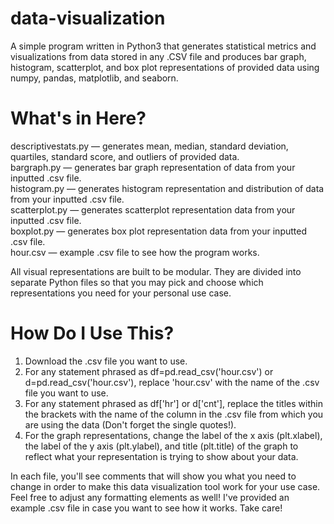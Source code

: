 # data-visualization
A simple program written in Python3 that generates statistical metrics and visualizations from data stored in any .CSV file and produces bar graph, histogram, scatterplot, and box plot representations of provided data using numpy, pandas, matplotlib, and seaborn.

# What's in Here?
descriptivestats.py — generates mean, median, standard deviation, quartiles, standard score, and outliers of provided data. <br />
bargraph.py — generates bar graph representation of data from your inputted .csv file. <br />
histogram.py — generates histogram representation and distribution of data from your inputted .csv file. <br />
scatterplot.py — generates scatterplot representation data from your inputted .csv file. <br />
boxplot.py — generates box plot representation data from your inputted .csv file. <br />
hour.csv — example .csv file to see how the program works.<br /> 

All visual representations are built to be modular. They are divided into separate Python files so that you may pick and choose which representations you need for your personal use case.

# How Do I Use This?
1. Download the .csv file you want to use. 
2. For any statement phrased as df=pd.read_csv('hour.csv') or d=pd.read_csv('hour.csv'), replace 'hour.csv' with the name of the .csv file you want to use.
3. For any statement phrased as df['hr'] or d['cnt'], replace the titles within the brackets with the name of the column in the .csv file from which you are using the data (Don't forget the single quotes!).
4. For the graph representations, change the label of the x axis (plt.xlabel), the label of the y axis (plt.ylabel), and title (plt.title) of the graph to reflect what your representation is trying to show about your data. <br />

In each file, you'll see comments that will show you what you need to change in order to make this data visualization tool work for your use case. Feel free to adjust any formatting elements as well! I've provided an example .csv file in case you want to see how it works. Take care!
